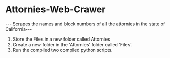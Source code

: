 # Attornies-Web-Crawer
--- Scrapes the names and block numbers of all the attornies in the state of California---

1. Store the Files in a new folder called Attornies
2. Create a new folder in the 'Attornies' folder called 'Files'.
3. Run the compiled two compiled python scripts.
